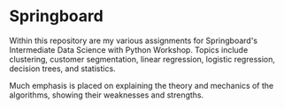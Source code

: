# Springboard
Within this repository are my various assignments for Springboard's Intermediate Data Science with Python Workshop.
Topics include clustering, customer segmentation, linear regression, logistic regression, decision trees, and statistics.

Much emphasis is placed on explaining the theory and mechanics of the algorithms, showing their weaknesses and strengths.
